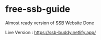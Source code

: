 # free-ssb-guide
Almost ready version of SSB Website Done

Live Version : https://ssb-buddy.netlify.app/
